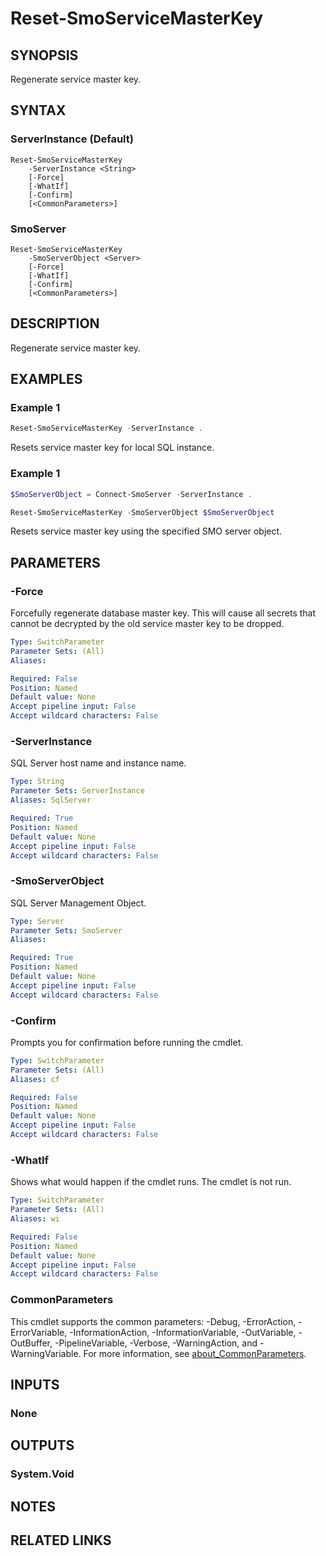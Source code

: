 ﻿---
external help file: SqlServerTools-help.xml
Module Name: SqlServerTools
online version:
schema: 2.0.0
---

# Reset-SmoServiceMasterKey

## SYNOPSIS
Regenerate service master key.

## SYNTAX

### ServerInstance (Default)
```
Reset-SmoServiceMasterKey
	-ServerInstance <String>
	[-Force]
	[-WhatIf]
	[-Confirm]
	[<CommonParameters>]
```

### SmoServer
```
Reset-SmoServiceMasterKey
	-SmoServerObject <Server>
	[-Force]
	[-WhatIf]
	[-Confirm]
	[<CommonParameters>]
```

## DESCRIPTION
Regenerate service master key.

## EXAMPLES

### Example 1
```powershell
Reset-SmoServiceMasterKey -ServerInstance .
```

Resets service master key for local SQL instance.

### Example 1
```powershell
$SmoServerObject = Connect-SmoServer -ServerInstance .

Reset-SmoServiceMasterKey -SmoServerObject $SmoServerObject
```

Resets service master key using the specified SMO server object.

## PARAMETERS

### -Force
Forcefully regenerate database master key.  This will cause all secrets that cannot be decrypted by the old service master key to be dropped.

```yaml
Type: SwitchParameter
Parameter Sets: (All)
Aliases:

Required: False
Position: Named
Default value: None
Accept pipeline input: False
Accept wildcard characters: False
```

### -ServerInstance
SQL Server host name and instance name.

```yaml
Type: String
Parameter Sets: ServerInstance
Aliases: SqlServer

Required: True
Position: Named
Default value: None
Accept pipeline input: False
Accept wildcard characters: False
```

### -SmoServerObject
SQL Server Management Object.

```yaml
Type: Server
Parameter Sets: SmoServer
Aliases:

Required: True
Position: Named
Default value: None
Accept pipeline input: False
Accept wildcard characters: False
```

### -Confirm
Prompts you for confirmation before running the cmdlet.

```yaml
Type: SwitchParameter
Parameter Sets: (All)
Aliases: cf

Required: False
Position: Named
Default value: None
Accept pipeline input: False
Accept wildcard characters: False
```

### -WhatIf
Shows what would happen if the cmdlet runs.
The cmdlet is not run.

```yaml
Type: SwitchParameter
Parameter Sets: (All)
Aliases: wi

Required: False
Position: Named
Default value: None
Accept pipeline input: False
Accept wildcard characters: False
```

### CommonParameters
This cmdlet supports the common parameters: -Debug, -ErrorAction, -ErrorVariable, -InformationAction, -InformationVariable, -OutVariable, -OutBuffer, -PipelineVariable, -Verbose, -WarningAction, and -WarningVariable. For more information, see [about_CommonParameters](http://go.microsoft.com/fwlink/?LinkID=113216).

## INPUTS

### None

## OUTPUTS

### System.Void

## NOTES

## RELATED LINKS
